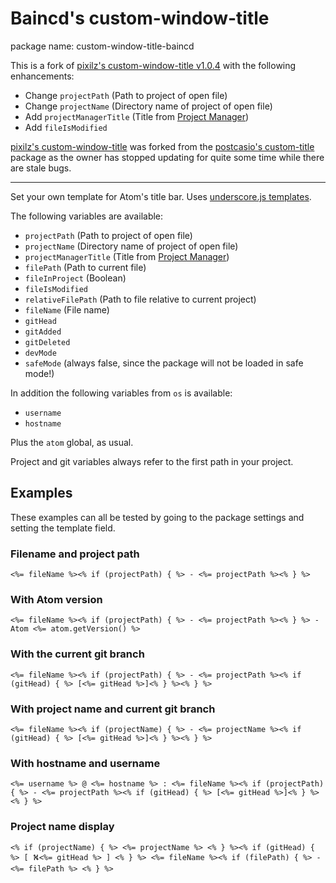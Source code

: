 # Baincd's custom-window-title

package name: custom-window-title-baincd

This is a fork of [pixilz's custom-window-title v1.0.4](https://github.com/pixilz/custom-window-title/tree/v1.0.4) with the following enhancements:

* Change `projectPath` (Path to project of open file)
* Change `projectName` (Directory name of project of open file)
* Add `projectManagerTitle` (Title from [Project Manager](https://atom.io/packages/project-manager))
* Add `fileIsModified`

[pixilz's custom-window-title](https://github.com/pixilz/custom-window-title) was forked from the [postcasio's custom-title](https://github.com/postcasio/custom-title) package as the owner has stopped updating for quite some time while there are stale bugs.

---

Set your own template for Atom's title bar. Uses [underscore.js templates](http://underscorejs.org/#template).

The following variables are available:

- `projectPath` (Path to project of open file)
- `projectName` (Directory name of project of open file)
- `projectManagerTitle` (Title from [Project Manager](https://atom.io/packages/project-manager))
- `filePath` (Path to current file)
- `fileInProject` (Boolean)
- `fileIsModified`
- `relativeFilePath` (Path to file relative to current project)
- `fileName` (File name)
- `gitHead`
- `gitAdded`
- `gitDeleted`
- `devMode`
- `safeMode` (always false, since the package will not be loaded in safe mode!)

In addition the following variables from `os` is available:

- `username`
- `hostname`

Plus the `atom` global, as usual.

Project and git variables always refer to the first path in your project.

## Examples

These examples can all be tested by going to the package settings and setting the template field.

### Filename and project path

```
<%= fileName %><% if (projectPath) { %> - <%= projectPath %><% } %>
```

### With Atom version

```
<%= fileName %><% if (projectPath) { %> - <%= projectPath %><% } %> - Atom <%= atom.getVersion() %>
```

### With the current git branch

```
<%= fileName %><% if (projectPath) { %> - <%= projectPath %><% if (gitHead) { %> [<%= gitHead %>]<% } %><% } %>
```

### With project name and current git branch
```
<%= fileName %><% if (projectName) { %> - <%= projectName %><% if (gitHead) { %> [<%= gitHead %>]<% } %><% } %>
```

### With hostname and username

```
<%= username %> @ <%= hostname %> : <%= fileName %><% if (projectPath) { %> - <%= projectPath %><% if (gitHead) { %> [<%= gitHead %>]<% } %><% } %>
```

### Project name display

```
<% if (projectName) { %> <%= projectName %> <% } %><% if (gitHead) { %> [ ⛕<%= gitHead %> ] <% } %> <%= fileName %><% if (filePath) { %> - <%= filePath %> <% } %>
```
